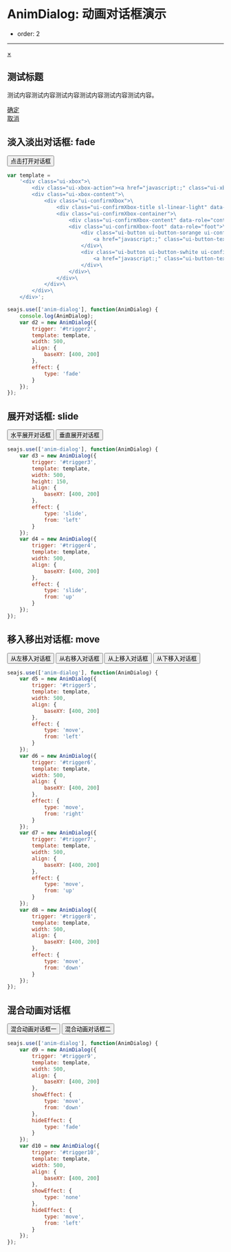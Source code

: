 # AnimDialog: 动画对话框演示

- order: 2

---

<link href="https://a.alipayobjects.com/al/alice.components.ui-confirmXbox-1.0-full.css" rel="stylesheet">
<link href="https://a.alipayobjects.com/al/alice.components.ui-xbox-1.3-src.css" rel="stylesheet">

<div class="ui-xbox fn-hide" id="confirmBox">
    <div class="ui-xbox-action"><a href="javascript:;" class="ui-xbox-close" data-role="close" title="关闭">×</a></div>
    <div class="ui-xbox-content">
        <!-- ui-confirmXbox -->
        <div class="ui-confirmXbox fn-clear">
            <div class="ui-confirmXbox-title sl-linear-light" data-role="head">
                <h2 data-role="title">测试标题</h2>
            </div>
            <div class="ui-confirmXbox-container">
                <div class="ui-confirmXbox-content" data-role="content">
                    <p>测试内容测试内容测试内容测试内容测试内容测试内容。</p>
                </div>
                <div class="ui-confirmXbox-foot">
                    <div class="ui-button ui-button-sorange" data-role="confirm">
                        <a href="javascript:;" class="ui-button-text">确定</a>
                    </div>
                    <div class="ui-button ui-button-swhite" data-role="cancel">
                        <a href="javascript:;" class="ui-button-text">取消</a>
                    </div>
                </div>
            </div>
        </div>
        <!-- ui-confirmXbox end -->
    </div>
</div>

## 淡入淡出对话框: fade

<div class="cell">
    <input type="button" id="trigger2" value="点击打开对话框" />
</div>

````javascript
var template =  
    '<div class="ui-xbox">\
        <div class="ui-xbox-action"><a href="javascript:;" class="ui-xbox-close" data-role="close" title="关闭">×</a></div>\
        <div class="ui-xbox-content">\
            <div class="ui-confirmXbox">\
                <div class="ui-confirmXbox-title sl-linear-light" data-role="head"><h2 data-role="title">我是标题</h2></div>\
                <div class="ui-confirmXbox-container">\
                    <div class="ui-confirmXbox-content" data-role="content">我是内容</div>\
                    <div class="ui-confirmXbox-foot" data-role="foot">\
                        <div class="ui-button ui-button-sorange ui-confirmXbox-confirm" data-role="confirm">\
                            <a href="javascript:;" class="ui-button-text">确定</a>\
                        </div>\
                        <div class="ui-button ui-button-swhite ui-confirmXbox-cancel" data-role="cancel">\
                            <a href="javascript:;" class="ui-button-text">取消</a>\
                        </div>\
                    </div>\
                </div>\
            </div>\
        </div>\
    </div>';

seajs.use(['anim-dialog'], function(AnimDialog) {
    console.log(AnimDialog);
    var d2 = new AnimDialog({
        trigger: '#trigger2',
        template: template,
        width: 500,
        align: {
            baseXY: [400, 200]
        },
        effect: {
            type: 'fade'
        }
    });
});
````

## 展开对话框: slide

<div class="cell">
    <input type="button" id="trigger3" value="水平展开对话框" />
    <input type="button" id="trigger4" value="垂直展开对话框" />    
</div>

````javascript
seajs.use(['anim-dialog'], function(AnimDialog) {
    var d3 = new AnimDialog({
        trigger: '#trigger3',
        template: template,
        width: 500,
        height: 150,
        align: {
            baseXY: [400, 200]
        },
        effect: {
            type: 'slide',
            from: 'left'
        }
    });
    var d4 = new AnimDialog({
        trigger: '#trigger4',
        template: template,
        width: 500,
        align: {
            baseXY: [400, 200]
        },
        effect: {
            type: 'slide',
            from: 'up'
        }
    });
});
````

## 移入移出对话框: move

<div class="cell">
    <input type="button" id="trigger5" value="从左移入对话框" />
    <input type="button" id="trigger6" value="从右移入对话框" />
    <input type="button" id="trigger7" value="从上移入对话框" />
    <input type="button" id="trigger8" value="从下移入对话框" />
</div>

````javascript
seajs.use(['anim-dialog'], function(AnimDialog) {
    var d5 = new AnimDialog({
        trigger: '#trigger5',
        template: template,
        width: 500,
        align: {
            baseXY: [400, 200]
        },
        effect: {
            type: 'move',
            from: 'left'
        }
    });
    var d6 = new AnimDialog({
        trigger: '#trigger6',
        template: template,
        width: 500,
        align: {
            baseXY: [400, 200]
        },
        effect: {
            type: 'move',
            from: 'right'
        }
    });
    var d7 = new AnimDialog({
        trigger: '#trigger7',
        template: template,
        width: 500,
        align: {
            baseXY: [400, 200]
        },
        effect: {
            type: 'move',
            from: 'up'
        }
    });
    var d8 = new AnimDialog({
        trigger: '#trigger8',
        template: template,
        width: 500,
        align: {
            baseXY: [400, 200]
        },
        effect: {
            type: 'move',
            from: 'down'
        }
    });
});
````

## 混合动画对话框

<div class="cell">
    <input type="button" id="trigger9" value="混合动画对话框一" />
    <input type="button" id="trigger10" value="混合动画对话框二" />
</div>

````javascript
seajs.use(['anim-dialog'], function(AnimDialog) {
    var d9 = new AnimDialog({
        trigger: '#trigger9',
        template: template,
        width: 500,
        align: {
            baseXY: [400, 200]
        },
        showEffect: {
            type: 'move',
            from: 'down'
        },
        hideEffect: {
            type: 'fade'
        }
    });
    var d10 = new AnimDialog({
        trigger: '#trigger10',
        template: template,
        width: 500,
        align: {
            baseXY: [400, 200]
        },
        showEffect: {
            type: 'none'
        },
        hideEffect: {
            type: 'move',
            from: 'left'
        }
    });
});
````

